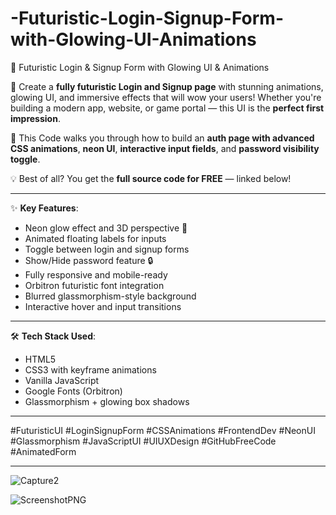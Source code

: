 # -Futuristic-Login-Signup-Form-with-Glowing-UI-Animations
🔐 Futuristic Login &amp; Signup Form with Glowing UI &amp; Animations


🚀 Create a **fully futuristic Login and Signup page** with stunning animations, glowing UI, and immersive effects that will wow your users! Whether you're building a modern app, website, or game portal — this UI is the **perfect first impression**.

🎯 This Code walks you through how to build an **auth page with advanced CSS animations**, **neon UI**, **interactive input fields**, and **password visibility toggle**.

💡 Best of all? You get the **full source code for FREE** — linked below!

---

✨ **Key Features**:
- Neon glow effect and 3D perspective 🎇
- Animated floating labels for inputs
- Toggle between login and signup forms
- Show/Hide password feature 🔒
- Fully responsive and mobile-ready
- Orbitron futuristic font integration
- Blurred glassmorphism-style background
- Interactive hover and input transitions

---

🛠️ **Tech Stack Used**:
- HTML5
- CSS3 with keyframe animations
- Vanilla JavaScript
- Google Fonts (Orbitron)
- Glassmorphism + glowing box shadows

---

#FuturisticUI #LoginSignupForm #CSSAnimations #FrontendDev #NeonUI #Glassmorphism #JavaScriptUI #UIUXDesign #GitHubFreeCode #AnimatedForm

---


![Capture2](https://github.com/user-attachments/assets/94d728c5-e2fe-4a66-89c3-78ae05a7e828)


![ScreenshotPNG](https://github.com/user-attachments/assets/1bfae669-51a1-4b7e-8e97-97c28c592d12)
